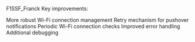 F1SSF_Franck
Key improvements:

More robust Wi-Fi connection management
Retry mechanism for pushover notifications
Periodic Wi-Fi connection checks
Improved error handling
Additional debugging
